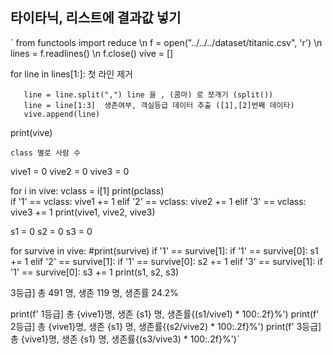 ## 타이타닉, 리스트에 결과값 넣기


`  from functools import reduce \n
   f = open("../../../dataset/titanic.csv", 'r') \n
   lines = f.readlines() \n
   f.close()
   vive = []

   for line in lines[1:]:  첫 라인 제거

       line = line.split(",") line 을 , (콤마) 로 쪼개기 (split())
       line = line[1:3]  생존여부, 객실등급 데이터 추출 ([1],[2]번째 데이타)
       vive.append(line)

   print(vive)

    class 별로 사람 수 
   vive1 = 0
   vive2 = 0
   vive3 = 0

   for i in vive:
       vclass = i[1]
       print(pclass)   
       if '1' == vclass:
           vive1 += 1
       elif '2' == vclass:
           vive2 += 1
       elif '3' == vclass:
           vive3 += 1
   print(vive1, vive2, vive3)

   s1 = 0
   s2 = 0
   s3 = 0


   for survive in vive:
       #print(survive)
       if '1' == survive[1]:
           if '1' == survive[0]:
               s1 += 1
       elif '2' == survive[1]:
           if '1' == survive[0]:
               s2 += 1
       elif '3' == survive[1]:
           if '1' == survive[0]:
               s3 += 1
   print(s1, s2, s3)

   3등급] 총 491 명, 생존 119 명, 생존률 24.2%

   print(f' 1등급] 총 {vive1}명, 생존 {s1} 명, 생존률{(s1/vive1) * 100:.2f}%')
   print(f' 2등급] 총 {vive1}명, 생존 {s1} 명, 생존률{(s2/vive2) * 100:.2f}%')
   print(f' 3등급] 총 {vive1}명, 생존 {s1} 명, 생존률{(s3/vive3) * 100:.2f}%')`

